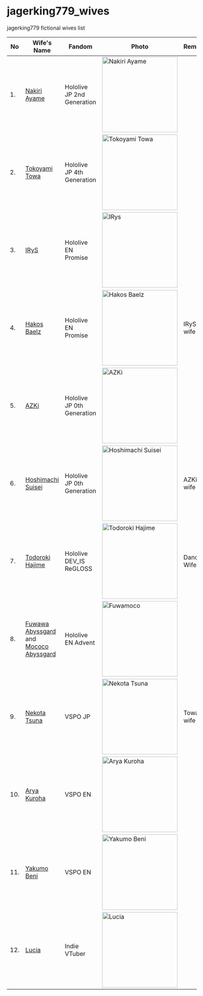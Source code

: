 # jagerking779_wives
jagerking779 fictional wives list

|No |Wife's Name                                                                                                                                                  |Fandom                    |Photo                                                                                                                                                                               |Remarks    |
|---|-------------------------------------------------------------------------------------------------------------------------------------------------------------|--------------------------|------------------------------------------------------------------------------------------------------------------------------------------------------------------------------------|-----------|
|1. |[Nakiri Ayame](https://virtualyoutuber.fandom.com/wiki/Nakiri_Ayame)                                                                                         |Hololive JP 2nd Generation|<img src="https://static.wikia.nocookie.net/virtualyoutuber/images/0/09/Nakiri_Ayame_Portrait.png/revision/latest?cb=20190215184953"           alt="Nakiri Ayame"      width="200"/>|           |
|2. |[Tokoyami Towa](https://virtualyoutuber.fandom.com/wiki/Tokoyami_Towa)                                                                                       |Hololive JP 4th Generation|<img src="https://static.wikia.nocookie.net/virtualyoutuber/images/3/35/Tokoyami_Towa_-_Portrait.png/revision/latest?cb=20200126194247"        alt="Tokoyami Towa"     width="200"/>|           |
|3. |[IRyS](https://virtualyoutuber.fandom.com/wiki/IRyS)                                                                                                         |Hololive EN Promise       |<img src="https://static.wikia.nocookie.net/virtualyoutuber/images/5/5b/IRyS_2022_Portrait.png/revision/latest?cb=20221211122608"              alt="IRys"              width="200"/>|           |
|4. |[Hakos Baelz](https://virtualyoutuber.fandom.com/wiki/Hakos_Baelz)                                                                                           |Hololive EN Promise       |<img src="https://static.wikia.nocookie.net/virtualyoutuber/images/a/a3/Hakos_Baelz_Portrait.png/revision/latest?cb=20210817022252"            alt="Hakos Baelz"       width="200"/>|IRyS's wife|
|5. |[AZKi](https://virtualyoutuber.fandom.com/wiki/AZKi)                                                                                                         |Hololive JP 0th Generation|<img src="https://static.wikia.nocookie.net/virtualyoutuber/images/a/a4/AZKi_2022_Portrait.png/revision/latest?cb=20221115130810"              alt="AZKi"              width="200"/>|           |
|6. |[Hoshimachi Suisei](https://virtualyoutuber.fandom.com/wiki/Hoshimachi_Suisei)                                                                               |Hololive JP 0th Generation|<img src="https://upload.wikimedia.org/wikipedia/en/a/a9/Hoshimachi_Suisei.png"                                                                alt="Hoshimachi Suisei" width="200"/>|AZKi's wife|
|7. |[Todoroki Hajime](https://virtualyoutuber.fandom.com/wiki/Todoroki_Hajime)                                                                                   |Hololive DEV_IS ReGLOSS   |<img src="https://static.wikia.nocookie.net/virtualyoutuber/images/e/e1/Todoroki_Hajime_Portrait.png/revision/latest?cb=20230908195359"        alt="Todoroki Hajime"   width="200"/>|Dancer Wife|
|8. |[Fuwawa Abyssgard](https://virtualyoutuber.fandom.com/wiki/Fuwawa_Abyssgard) and [Mococo Abyssgard](https://virtualyoutuber.fandom.com/wiki/Mococo_Abyssgard)|Hololive EN Advent        |<img src="https://static.wikitide.net/hololivewiki/c/c1/FUWAMOCO_-_Portrait_01.png"                                                            alt="Fuwamoco"          width="200"/>|           |
|9. |[Nekota Tsuna](https://virtualyoutuber.fandom.com/wiki/Nekota_Tsuna)                                                                                         |VSPO JP                   |<img src="https://static.wikia.nocookie.net/virtualyoutuber/images/7/7a/VSPO_Nekota_Tsuna_portrait.png/revision/latest?cb=20220625132236"      alt="Nekota Tsuna"      width="200"/>|Towa's wife|
|10.|[Arya Kuroha](https://virtualyoutuber.fandom.com/wiki/Arya_Kuroha)                                                                                           |VSPO EN                   |<img src="https://static.wikia.nocookie.net/virtualyoutuber/images/4/44/Arya_Kuroha_Portrait.png/revision/latest?cb=20240907165811"            alt="Arya Kuroha"       width="200"/>|           |
|11.|[Yakumo Beni](https://virtualyoutuber.fandom.com/wiki/Yakumo_Beni)                                                                                           |VSPO EN                   |<img src="https://static.wikia.nocookie.net/virtualyoutuber/images/d/de/Yakumo_Beni_Potrait.png/revision/latest?cb=20210625123620"             alt="Yakumo Beni"       width="200"/>|           |
|12.|[Lucia](https://x.com/luciaaa_sings)                                                                                                                         |Indie VTuber              |<img src="https://pbs.twimg.com/profile_images/1804168395451150336/EiwWjbwj_400x400.jpg"                                                       alt="Lucia"             width="200"/>|           |
